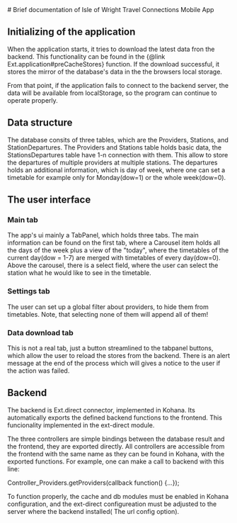 <body>
# Brief documentation of Isle of Wright Travel Connections Mobile App

## Initializing of the application

When the application starts, it tries to download the latest data fron the backend. This functionality can be found in the {@link Ext.application#preCacheStores} function.
If the download successful, it stores the mirror of the database's data in the the browsers local storage.

From that point, if the application fails to connect to the backend server, the data will be available from localStorage, so the program can continue to operate properly.

## Data structure

The database consits of three tables, which are the Providers, Stations, and StationDepartures. The Providers and Stations table holds basic data, the StationsDepartures table have 1-n connection with them.
This allow to store the departures of multiple providers at multiple stations. The departures holds an additional information, which is day of week, where one can set a timetable for example only for Monday(dow=1)
or the whole week(dow=0).

## The user interface

### Main tab
The app's ui mainly a TabPanel, which holds three tabs. The main information can be found on the first tab, where a Carousel item holds
all the days of the week plus a view of the "today", where the timetables of the current day(dow = 1-7) are merged with timetables of every day(dow=0).
Above the carousel, there is a select field, where the user can select the station what he would like to see in the timetable.

### Settings tab

The user can set up a global filter about providers, to hide them from timetables. Note, that selecting none of them will append all of them!

### Data download tab

This is not a real tab, just a button streamlined to the tabpanel buttons, which allow the user to reload the stores from the backend. There is an alert message at the end of the process which
will gives a notice to the user if the action was failed.



## Backend

The backend is Ext.direct connector, implemented in Kohana. Its automatically exports the defined backend functions to the frontend.
This funcionality implemented in the ext-direct module.

The three controllers are simple bindings between the database result and the frontend, they are exported directly. All controllers are
accessible from the frontend with the same name as they can be found in Kohana, with the exported functions.
For example, one can make a call to backend with this line:

Controller_Providers.getProviders(callback function() {...});


To function properly, the cache and db modules must be enabled in Kohana configuration, and the ext-direct configureation must be adjusted to
the server where the backend installed( The url config option).

</body>